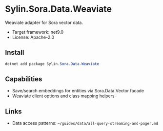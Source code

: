 # Sylin.Sora.Data.Weaviate

Weaviate adapter for Sora vector data.

- Target framework: net9.0
- License: Apache-2.0

## Install

```powershell
dotnet add package Sylin.Sora.Data.Weaviate
```

## Capabilities
- Save/search embeddings for entities via Sora.Data.Vector facade
- Weaviate client options and class mapping helpers

## Links
- Data access patterns: `~/guides/data/all-query-streaming-and-pager.md`
